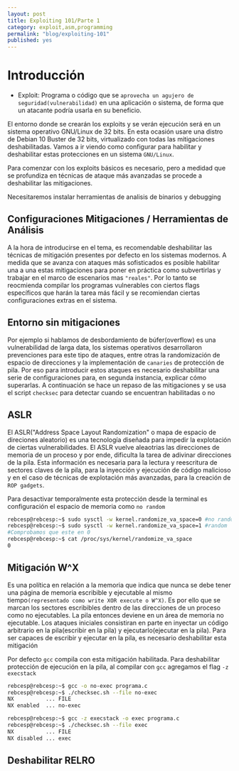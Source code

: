 ```yaml
---
layout: post
title: Exploiting 101/Parte 1
category: exploit,asm,programming
permalink: "blog/exploiting-101"
published: yes
---
```


# Introducción

* Exploit: Programa o código que se `aprovecha un agujero de seguridad(vulnerabilidad)` en una aplicación o sistema, de forma que un atacante podría usarla en su beneficio.

El entorno donde se crearán los exploits y se verán ejecución será en un sistema operativo GNU/Linux de 32 bits. En esta ocasión usare una distro de Debian 10 Buster de 32 bits, virtualizado con todas las mitigaciones deshabilitadas. Vamos a ir viendo como configurar para habilitar y deshabilitar estas protecciones en un sistema `GNU/Linux`.

Para comenzar con los exploits básicos es necesario, pero a medidad que se profundiza en técnicas de ataque más avanzadas se procede a deshabilitar las mitigaciones.

Necesitaremos instalar herramientas de analisis de binarios y debugging

## Configuraciones Mitigaciones / Herramientas de Análisis

A la hora de introducirse en el tema, es recomendable deshabilitar las técnicas de mitigación presentes por defecto en los sistemas modernos. A medida que se avanza con ataques más sofisticados es posible habilitar una a una estas mitigaciones para poner en práctica como subvertirlas y trabajar en el marco de escenarios mas `"reales"`. Por lo tanto se reocmienda compilar los programas vulnerables con ciertos flags específicos que harán la tarea más fácil y se recomiendan ciertas configuraciones extras en el sistema.

## Entorno sin mitigaciones

Por ejemplo si hablamos de desbordamiento de búfer(overflow) es una vulnerabilidad de larga data, los sistemas operativos desarrollaron prevenciones para este tipo de ataques, entre otras la randomización de espacio de direcciones y la implementación de `canaries` de protección de pila. Por eso para introducir estos ataques es necesario deshabilitar una serie de configuraciones para, en segunda instancia, explicar cómo superarlas. A continuación se hace un repaso de las mitigaciones y se usa el script `checksec` para detectar cuando se encuentran habilitadas o no

## ASLR 
El ASLR("Address Space Layout Randomization" o mapa de espacio de direciones aleatorio) es una tecnología diseñada para impedir la explotación de ciertas vulnerabilidades. El ASLR vuelve aleaotrias las direcciones de memoria de un proceso y por ende, dificulta la tarea de adivinar direcciones de la pila. Esta información es necesaria para la lectura y reescritura de sectores claves de la pila, para la inyección y ejecución de código malicioso y en el caso de técnicas de explotación más avanzadas, para la creación de `ROP gadgets`.

Para desactivar temporalmente esta protección desde la terminal es configuración el espacio de memoria como `no random`

```bash
rebcesp@rebcesp:~$ sudo sysctl -w kernel.randomize_va_space=0 #no random
rebcesp@rebcesp:~$ sudo sysctl -w kernel.randomize_va_space=1 #random
#Comprobamos que este en 0
rebcesp@rebcesp:~$ cat /proc/sys/kernel/randomize_va_space
0
```
## Mitigación W^X
Es una política en relación a la memoria que indica que nunca se debe tener una página de memoria escribible y ejecutable al mismo tiempo`(representado como write XOR execute o W^X)`. Es por ello que se marcan los sectores escribibles dentro de las direcciones de un proceso como no ejecutables. La pila entonces deviene en un área de memoria no ejecutable.
Los ataques iniciales consistiran en parte en inyectar un código arbitrario en la pila(escribir en la pila) y ejecutarlo(ejecutar en la pila). Para ser capaces de escribir y ejecutar en la pila, es necesario deshabilitar esta mitigación

Por defecto `gcc` compila con esta mitigación habilitada. Para deshabilitar protección de ejecución en la pila, al compilar con `gcc` agregamos el flag `-z execstack`

```bash
rebcesp@rebcesp:~$ gcc -o no-exec programa.c
rebcesp@rebcesp:~$ ./checksec.sh --file no-exec
NX          ... FILE
NX enabled  ... no-exec

rebcesp@rebcesp:~$ gcc -z execstack -o exec programa.c
rebcesp@rebcesp:~$ ./checksec.sh --file exec
NX          ... FILE
NX disabled ... exec
```
## Deshabilitar RELRO






